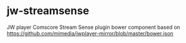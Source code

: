 # jw-streamsense
JW player Comscore Stream Sense plugin bower component based on https://github.com/mimedia/jwplayer-mirror/blob/master/bower.json
